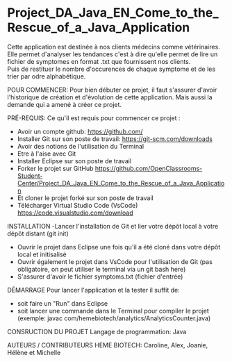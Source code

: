 # Project_DA_Java_EN_Come_to_the_Rescue_of_a_Java_Application

Cette application est destinée à nos clients médecins comme vétérinaires. 
Elle permet d'analyser les tendances c'est à dire qu'elle permet de lire un fichier de symptomes en format .txt que fournissent nos clients.  
Puis de restituer le nombre d'occurences de chaque symptome et de les trier par odre alphabétique. 



POUR COMMENCER:
Pour bien débuter ce projet, il faut s'assurer d'avoir l'historique  de création et d'évolution de cette application.
Mais aussi la demande qui a amené à créer ce projet.
 
 
 

PRÉ-REQUIS:
Ce qu'il est requis pour commencer ce projet :
- Avoir un compte github:  https://github.com/
- Installer Git sur son poste de travail: https://git-scm.com/downloads
- Avoir des notions de l'utilisation du Terminal
- Etre à l'aise avec Git
- Installer Eclipse sur son poste de travail
- Forker le projet sur GitHub https://github.com/OpenClassrooms-Student-Center/Project_DA_Java_EN_Come_to_the_Rescue_of_a_Java_Application
- Et cloner le projet forké sur son poste de travail
- Télécharger Virtual Studio Code (VsCode) https://code.visualstudio.com/download



INSTALLATION
-Lancer l'installation de Git et lier votre dépôt local à votre dépôt distant (git init)
- Ouvrir le projet dans Eclipse une fois qu'il a été cloné dans votre dépôt local et initisalisé
- Ouvrir également le projet dans VsCode pour l'utilisation de Git (pas obligatoire, on peut utiliser le terminal via un git bash here)
- S'assurer d'avoir le fichier symptoms.txt (fichier d'entrée)



DÉMARRAGE
Pour lancer l'application et la tester il suffit de:
- soit faire un "Run" dans Eclipse
- soit lancer une commande dans le Terminal pour compiler le projet (exemple: javac com/hemebiotech/analytics/AnalyticsCounter.java)



CONSRUCTION DU PROJET
Langage de programmation: Java



AUTEURS / CONTRIBUTEURS
HEME BIOTECH: Caroline, Alex, Joanie, Hélène et Michelle
